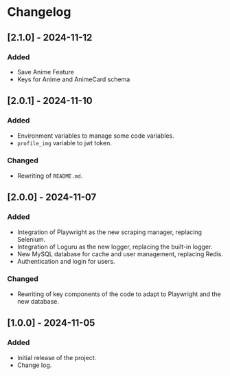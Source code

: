 # Changelog

## [2.1.0] - 2024-11-12

### Added

- Save Anime Feature
- Keys for Anime and AnimeCard schema

## [2.0.1] - 2024-11-10

### Added

- Environment variables to manage some code variables.
- `profile_img` variable to jwt token.

### Changed

- Rewriting of `README.md`.

## [2.0.0] - 2024-11-07

### Added

- Integration of Playwright as the new scraping manager, replacing Selenium.
- Integration of Loguru as the new logger, replacing the built-in logger.
- New MySQL database for cache and user management, replacing Redis.
- Authentication and login for users.

### Changed

- Rewriting of key components of the code to adapt to Playwright and the new database.

## [1.0.0] - 2024-11-05

### Added

- Initial release of the project.
- Change log.
